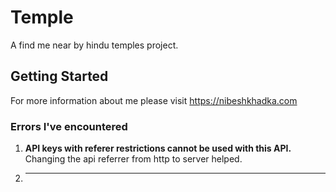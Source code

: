 # Temple

A find me near by hindu temples project.

## Getting Started

For more information about me please visit https://nibeshkhadka.com


### Errors I've encountered 

1. **API keys with referer restrictions cannot be used with this API.** Changing the api referrer from http to server helped.
2. ****
